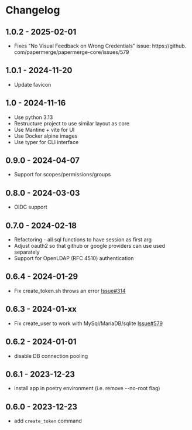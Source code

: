 # Changelog


## 1.0.2 - 2025-02-01

 - Fixes "No Visual Feedback on Wrong Credentials" issue: https://github.
   com/papermerge/papermerge-core/issues/579

## 1.0.1 - 2024-11-20

- Update favicon

## 1.0 - 2024-11-16

- Use python 3.13
- Restructure project to use similar layout as core
- Use Mantine + vite for UI
- Use Docker alpine images
- Use typer for CLI interface

## 0.9.0 - 2024-04-07

- Support for scopes/permissions/groups

## 0.8.0 - 2024-03-03

- OIDC support

## 0.7.0 - 2024-02-18

- Refactoring - all sql functions to have session as first arg
- Adjust oauth2 so that github or google providers can use used separately
- Support for OpenLDAP (RFC 4510) authentication


## 0.6.4 - 2024-01-29

- Fix create_token.sh throws an error [Issue#314](https://github.com/papermerge/papermerge-core/issues/314)

## 0.6.3 - 2024-01-xx

- Fix create_user to work with MySql/MariaDB/sqlite [Issue#579](https://github.com/ciur/papermerge/issues/579)

## 0.6.2 - 2024-01-01

- disable DB connection pooling


## 0.6.1 - 2023-12-23

- install app in poetry environment (i.e. remove --no-root flag)

## 0.6.0 - 2023-12-23

- add `create_token` command
